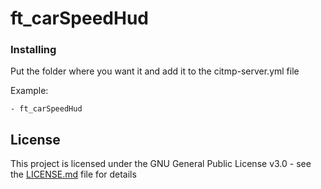 # ft_carSpeedHud

### Installing

Put the folder where you want it and add it to the citmp-server.yml file

Example:

```
- ft_carSpeedHud
```

## License

This project is licensed under the GNU General Public License v3.0 - see the [LICENSE.md](LICENSE.md) file for details
